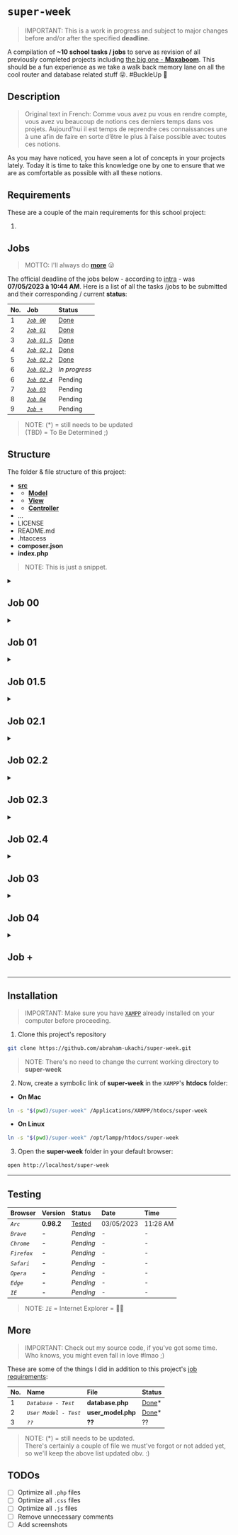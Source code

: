 # `super-week`
> IMPORTANT: This is a work in progress and subject to major changes before and/or after the specified **deadline**.

A compilation of **~10 school tasks / jobs** to serve as revision of all previously completed projects including [the big one - **Maxaboom**](https://github.com/abraham-ukachi/boutique-en-ligne). This should be a fun experience as we take a walk back memory lane on all the cool router and database related stuff 😜. #BuckleUp 🚀


## Description
> Original text in French: Comme vous avez pu vous en rendre compte, vous avez vu beaucoup de notions ces derniers temps dans vos projets. Aujourd’hui il est temps de reprendre ces connaissances une à une afin de faire en sorte d’être le plus à l’aise possible avec
toutes ces notions.

As you may have noticed, you have seen a lot of concepts in your projects lately. Today it is time to take this knowledge one by one to ensure that we are as comfortable as possible with
all these notions.


## Requirements

These are a couple of the main requirements for this school project:

1. 


## Jobs
> MOTTO: I'll always do [**more**](#More) 😜

The official deadline of the jobs below - according to [intra](https://intra.laplateforme.io) - was **07/05/2023 à 10:44 AM**. Here is a list of all the tasks /jobs to be submitted and their corresponding / current **status**:

| No. | Job | Status |
|:----|:----|:-------|
| 1 | [*`Job 00`*](#Job-00) | [Done](./README.md) |
| 2 | [*`Job 01`*](#Job-01) | [Done](./index.php) |
| 3 | [*`Job 01.5`*](#Job-015) | [Done](./database.sql) |
| 4 | [*`Job 02.1`*](#Job-021) | [Done](./composer.json) |
| 5 | [*`Job 02.2`*](#Job-022) | [Done](./src/Controller/UserController.php) |
| 6 | [*`Job 02.3`*](#Job-023) | *_In progress_* |
| 6 | [*`Job 02.4`*](#Job-024) | Pending |
| 7 | [*`Job 03`*](#Job-03) | Pending |
| 8 | [*`Job 04`*](#Job-04) | Pending |
| 9 | [*`Job +`*](#Job-) | Pending |


> NOTE: (\*) = still needs to be updated \
>       (TBD) = To Be Determined ;)


## Structure

The folder & file structure of this project:

- [**src**](./src/)
- - [**Model**](./src/Model/)
- - [**View**](./src/View/)
- - [**Controller**](./src/Controller/)
- ...
- LICENSE
- README.md
- .htaccess
- **composer.json**
- **index.php**

> NOTE: This is just a snippet.



<details id=1>
<summary><h2>Job 00</h2></summary>

### Description of Job 00

First, as you are seasoned developers, you will initialize a new git project to track your project's change history.


### Requirements for Job 00

1. Add a ReadME to your project to explain to the world how your project is an exciting project where you will show off your full dev skills.

2. Make a commit taking into account your latest changes and push your project to [https://www.github.io/prenom-nom/super-week](https://www.github.io/abraham-ukachi/super-week).


### Tasks for Job 00

These are the following tasks of **Job 00** w/ their names and current status:

| No. | Name | Status |
|:----|:-----|:-------|
| 1 | *`README.md`* | [Done](./README.md)\* 
| 2 | *`Commit`* | [Done](#)


> NOTE: (\*) = still needs to be updated


### Random Screenshots for Job 00

| No. | GUI | CLI |
|:----|:----|:--------|
| 1 | N/A | ![Job 00 - ReadME of super-week](./.github/screenshots/job00_01.png) |

</details>



<details id=2>
<summary><h2>Job 01</h2></summary>

### Description of Job 01

Now that you've uploaded your changes, create a new **`feature/router`** branch and switch to it.
As you can imagine, you will install a router on your project to have clean URLs and start a project with a good base. Followed the documentation well, **taking the time to read** all the steps. As soon as the router is installed in your project, **make a commit**.

You can then import your router into an index.php ﬁle in the root of your project. Don't forget to use **composer's autoloader to retrieve the altorouter class**. 

Once that's in place, **make a commit**. Once your router is set up, do a few tests to make sure your router is working. When all your tests work, **commit again to save your progress**. Push your work to github and **pull request** from origin feature/router to main or master depending on your base branch name.

### Requirements for Job 01

Tests for router verification:

- **`/`**: displays a page in which there's a first-level title that says *"Welcome to the homepage"*.
- **`/users`**: displays a page with a top-level title that says *"Welcome to the Users list"*.
- **`/users/1`**: display a page with a first level title that says *"Welcome to the page of user 1"* where the __number__ changes depending on what is present in the URI.

### Tasks for Job 01

These are the following tasks of **Job 01** w/ their names and current status:

| No. | Name | Status |
|:----|:-----|:-------|
| 1 | *`feature/route - Branch`* | [Done](#Job-01)
| 2 | *`Composer & AutoLoader`* | [Done](./composer.json)
| 3 | *`AltoRouter - Installation`* | [Done](./composer.json)
| 4 | *`AltoRouter - Tests`* | [Done](./index.php)
| 5 | *`Commit & PR from 'feature/router' to 'main'`* | [Done](https://github.com/abraham-ukachi/super-week/pull/1)

> NOTE: (\*) = still needs to be updated

### Random Screenshots & Giphy Captures for Job 01

| No. | GUI | CLI |
|:----|:----|:--------|
| 1 | N/A | ![Job 01 - Composer - Giphy Capture](./.github/gifs/job01_composer.gif) |
| 2 | ![Job 01 GUI - Specific User Route](./.github/screenshots/job01_gui.png) | ![Job 01 CLI - Specific User Route](./.github/screenshots/job01_cli.png) 


</details>


<details id=3>
<summary><h2>Job 01.5</h2></summary>

### Description of Job 01.5

Now that we have a router, we can start setting up our database to prepare the rest:

● A **user** table:
    ○ *`id`*, int
    ○ *`email`*, varchar(255)
    ○ *`first_name`*, varchar (255)
    ○ *`last_name`*, varchar(255)
● A **book** table:
    ○ *`id`*, int
    ○ *`title`*, varchar(255)
    ○ *`content`*, text
    ○ *`id_user`*, int



### Requirements for Job 01.5

1. Once the database is created, you can start populating your database with fake data in phpmyadmin so you can play around with it a bit.


### Tasks for Job 01.5

These are the following tasks of **Job 01.5** w/ their names and current status:

| No. | Name | Status |
|:----|:-----|:-------|
| 1 | *`database.sql`* | [Done](./database.sql)
| 2 | *`Database.php`* | [Done](./src/Model/Helper/Database.php)\*

> NOTE: (\*) = still needs to be updated



### Random Screenshots for Job 01.5

| No. | GUI | CLI |
|:----|:----|:----|
| 1 | ![Job 01.5 - Database - Screenshot](./.github/screenshots/job01.5_db_gui.png) | ![Job 01.5 - Database - Giphy Capture](./.github/gifs/job01.5_db.gif) |


</details>



<details id=4>
<summary><h2>Job 02.1</h2></summary>

### Description of Job 02.1

Switch to your main or master branch and pull in your latest changes. Create a new **feature/project-design** branch and switch to it.

We have a database, we have a router, we are ready to develop our application. For this we will start to structure our folders with a **`src/`** folder at the root of our project. In this folder we will add 3 sub-folders: **`Model/`**, **`Controller/`**, **`View/`**.

The Model folder will contain all the classes that will make queries to the database. All classes in this folder will have the *“App\Model”* namespace.

The Controller folder will contain all the classes that will do the various checks and manipulations on the data sent to or retrieved from Models. All classes in this folder will have the namespace *“App\Controller”*.
The View folder will contain all the template files that display information to the user. There will be no classes a priori in this folder.

Remember to update your composer.json ﬁle to add the “App” namespace to your autoloader.
Make a commit and push your branch to the repo, make a pull request as before, and pull all changes to your main or master branch.

### Requirements for Job 02.1

1. Create & switch to a *`feature/project-design`* branch 
2. Create `Model/`, `Controller/` and `View/` folders in `src/`
3. Add corresponding MVC namespaces to **composer.json** and update it using `dumpautoload`
4. Create a pull request & checkout to *`main`* branch


### Tasks for Job 02.1

These are the following tasks of **Job 02.1** w/ their names and current status:

| No. | Name | Status |
|:----|:-----|:-------|
| 1 | *`feature/project-design - Branch`* | [Done](https://github.com/abraham-ukachi/super-week/tree/feature/project-design) |
| 2 | **`Model/`**, **`View/`**, **`Controller/`** in **`src/`** | [Done](./src) |
| 3 | *`Update namespaces in composer.json`* | [Done](./composer.json) | 

> NOTE: (\*) = still needs to be updated



### Random Screenshots for Job 02.1

| No. | GUI | CLI |
|:----|:----|:----|
| 1 | N/A | ![Job 02.1 - Tree - Screenshot](./.github/screenshots/job02.1_tree.png) |
| 2 | N/A | ![Job 02.1 - Composer - Screenshot](./.github/screenshots/job02.1_composer.png) |

> NOTE: (**N/A**) = not available ;)

</details>


<details id=5>
<summary><h2>Job 02.2</h2></summary>

### Description of Job 02.2

Switch to your main or master branch and pull in your latest changes. Create a new **feature/ﬁrst-route** branch and switch to it. Once this is done, we will create a route to retrieve all the users of our application.


### Requirements for Job 02.2

1. Map a new route **`/users`**
2. Instantiate a new *UserController*
3. Create and call the `list()` method of your *UserController*
4. In this method, instantiate a new *UserModel*
5. Launch a `findAll()` method which retrieves all the users present in the database and returns them in the form of an associative array to the controller
6. With your Controller, return your table by encoding it in JSON format
7. And in your index echo your return
8. Make a final commit and push your branch to the repo, make a pull request as before, and pull all changes to your main or master branch.

> NOTE: For each of the steps described above, make commits

### Tasks for Job 02.2

These are the following tasks of **Job 02.2** w/ their names and current status:

| No. | Name | Status |
|:----|:-----|:-------|
| 1 | *`feature/first-route - Branch`* | [Done](https://github.com/abraham-ukachi/super-week/tree/feature/first-route) |
| 2 | *`UserController.php`* | [Done](./src/Controller/UserController.php)\* |
| 3 | *`UserModel.php`* | [Done](./src/Model/UserModel.php)\* |
| 4 | *`index.php`* | [Done](./index.php) |
| 5 | *`Final Commit & PR of 'feature/first-route' to 'main'`* | [Done](https://github.com/abraham-ukachi/super-week/pull/4) |

> NOTE: (\*) = still needs to be updated



### Random Screenshots for Job 02.2

| No. | GUI | CLI |
|:----|:----|:----|
| 1 | ![Job 02.2 - GUI - Screenshot](./.github/screenshots/job02.2_gui.png) | ![Job 02.2 - CLI - Screenshot](./.github/screenshots/job02.2_cli.png) |
| 2 | N/A | N/A |


> NOTE: (**N/A**) = not available ;)

</details>



<details id=6>
<summary><h2>Job 02.3</h2></summary>

### Description of Job 02.3

Switch to your main or master branch and pull in your latest changes. Create a new **feature/register** branch and switch to it.

Why not register our users with a form?

### Requirements for Job 02.3

1. Route **`/register`** with the verb *‘GET’* to display a registration form. The ﬁle containing the HTML for this form must be in a **`src/View/register.php`** ﬁle.
2. Then do another route **`/register`** with the verb *'POST’* to process the form with a `register()` method in the **AuthController**. This method will need to instantiate a **UserModel** in order to check if the user does not already exist and also to insert the registered user into the database.
3. Make a final commit and push your branch to the repo, make a pull request as before, and pull all changes to your main or master branch.

> NOTE: At each validated step, make a commit.


### Tasks for Job 02.3

These are the following tasks of **Job 02.3** w/ their names and current status:

| No. | Name | Status |
|:----|:-----|:-------|
| 1 | *`feature/register - Branch`* | [Done](https://github.com/abraham-ukachi/super-week/tree/feature/register) |
| 2 | *`Register - (GET) Route`* | *_In progress_* |
| 3 | *`Register - View`* | Pending |
| 4 | *`AuthController`* | Pending |
| 5 | *`Register - (POST) Route`* | Pending |
| 5 | *`Final Commit & PR of 'feature/register' to 'main'`* | Pending |

> NOTE: (\*) = still needs to be updated



### Random Screenshots for Job 02.3

| No. | GUI | CLI |
|:----|:----|:--------|
| 1 | - | - |


</details>




<details id=7>
<summary><h2>Job 02.4</h2></summary>

### Description of Job 02.4  

Switch to your main or master branch and pull in your latest changes. Create a new feature/login branch and switch to it.

Use the same principle for the connection with two **`/login`** routes, one with the verb *‘GET’* and one with the verb *‘POST’*.

Make a final commit and push your branch to the repo, make a pull request as before, and pull all changes to your main or master branch.

### Requirements for Job 02.4  

> NOTE: For each step, make commits.


### Tasks for Job 02.4  

These are the following tasks of **Job 02.4** w/ their names and current status:

| No. | Name | Status |
|:----|:-----|:-------|
| 1 | *``* | Pending
| 2 | *``* | Pending

> NOTE: (\*) = still needs to be updated



### Random Screenshots for Job 02.4  

| No. | GUI | CLI |
|:----|:----|:----|
| 1 | - | - |


</details>



<details id=8>
<summary><h2>Job 03</h2></summary>

### Description of Job 03  

For this part, we leave it up to you to branch as you go, as well as regular commits.

### Requirements for Job 03  

Now that your users can connect, you will be able to create the following set of routes:

- GET **`/users/[i:id]`**: Retrieves user information with the id specified in parameter and displays it in JSON format
- GET **`/books/write`**: Displays the add book form
- POST **`/books/write`**: Adds a new book to the database with the currently connected user as author
- GET **`/books`**: Retrieves information from all books and displays them in JSON format
- GET **`/books/[i:id]`**: Retrieves information from the book with the id specified as a parameter and displays it in JSON format
- GET **`/logout`**: Logs out the user

> NOTE: Remember to make pull requests regularly and maintain good work hygiene in your project.

### Tasks for Job 03  

These are the following tasks of **Job 03** w/ their names and current status:

| No. | Name | Status |
|:----|:-----|:-------|
| 1 | *``* | Pending
| 2 | *``* | Pending

> NOTE: (\*) = still needs to be updated



### Random Screenshots for Job 03  

| No. | GUI | CLI |
|:----|:----|:----|
| 1 | - | - |


</details>



<details id=9>
<summary><h2>Job 04</h2></summary>

### Description of Job 04  

We have a lot of routes that are returning JSON to us, it could be good to make sure to display things on our page, right?

Map a new route **`/`** with the verb ‘GET’. If this route already exists in your code, we'll override how it works.

### Requirements for Job 04  

Make this route display an html page with a structure in which you will have:

- a button to retrieve all the users returned by the **`/users`** route and display them on your page.
- a button to retrieve all the books returned by the **`/books`** route and display them on your page.
- An input and a button to retrieve a particular user with the route **`/users/[i:id]`** and display their information on your page.
- An input and a button to retrieve a particular book with the route **`/books/[i:id]`** and display its information on your page.

> NOTE: Apart from the basic structure of your page, all displays on your page must be done with the creation of HTML elements via JavaScript. So you have to use fetch and asynchronous functions to do these different functionalities.

### Tasks for Job 04  

These are the following tasks of **Job 04** w/ their names and current status:

| No. | Name | Status |
|:----|:-----|:-------|
| 1 | *``* | Pending
| 2 | *``* | Pending

> NOTE: (\*) = still needs to be updated


### Random Screenshots for Job 04  

| No. | GUI | CLI |
|:----|:----|:----|
| 1 | - | - |


</details>



<details id=10>
<summary><h2>Job +</h2></summary>

### Description of Job +  

You may have noticed that your project has a lot of repetitions in some places. Maybe you could factor your code to avoid this?

Use inheritance and abstract classes to factorize your code and make it more concise.

If you wish, you can also use interfaces to make sure you have a little more structure in your classes.

As for javascript, did you use modern javascript with the use of arrow functions, async and await keywords?

### Requirements for Job +  

-

### Tasks for Job +  

These are the following tasks of **Job +** w/ their names and current status:

| No. | Name | Status |
|:----|:-----|:-------|
| 1 | *``* | Pending
| 2 | *``* | Pending

> NOTE: (\*) = still needs to be updated


### Random Screenshots for Job +  

| No. | GUI | CLI |
|:----|:----|:----|
| 1 | - | - |


</details>



---


## Installation
> IMPORTANT: Make sure you have [`XAMPP`](https://www.apachefriends.org/) already installed on your computer before proceeding.

1. Clone this project's repository
```sh
git clone https://github.com/abraham-ukachi/super-week.git
```

> NOTE: There's no need to change the current working directory to **super-week**


2. Now, create a symbolic link of **super-week** in the `XAMPP`'s **htdocs** folder:

-   **On Mac**

```sh
ln -s "$(pwd)/super-week" /Applications/XAMPP/htdocs/super-week
```
-   **On Linux**

```sh
ln -s "$(pwd)/super-week" /opt/lampp/htdocs/super-week
```

3. Open the **super-week** folder in your default browser:

```sh
open http://localhost/super-week
```


---

## Testing

| Browser | Version | Status | Date | Time
|:--------|:--------|:-------|:-----|:-----
| *`Arc`* | **0.98.2** | [Tested](http://localhost/super-week) | 03/05/2023 | 11:28 AM
| *`Brave`* | **-** | *Pending* | - | -
| *`Chrome`* | **-** | *Pending* | - | -
| *`Firefox`* | **-** | *Pending* | - | - 
| *`Safari`* | **-** | *Pending* | - | -
| *`Opera`* | **-** | *Pending* | - | -
| *`Edge`* | **-** | *Pending* | - | -
| *`IE`* | **-** | *Pending* | - | -

> NOTE: *`IE`* = Internet Explorer = 👎🏽


## More 
> IMPORTANT: Check out my source code, if you've got some time. Who knows, you might even fall in love #lmao ;)

These are some of the things I did in addition to this project's [job requirements](#Requirements):

| No. | Name | File | Status |
|:----|:-----|:-----|:-------|
| 1 | *`Database - Test`* | **database.php** | [Done](./src/Model/Helper/test/database.php)\* |
| 2 | *`User Model - Test`* | **user_model.php** | [Done](./src/Model/test/user_model.php)\* |
| 3 | *`??`* | **??** | ?? | 


> NOTE: (\*) = still needs to be updated. <br>
> There's certainly a couple of file we must've forgot or not added yet, so we'll keep the above list updated obv. :)




## TODOs

- [ ] Optimize all `.php` files
- [ ] Optimize all `.css` files
- [ ] Optimize all `.js` files
- [ ] Remove unnecessary comments
- [ ] Add screenshots
